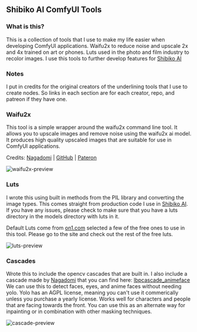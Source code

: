 ## Shibiko AI ComfyUI Tools

### What is this?
This is a collection of tools that I use to make my life easier when developing ComfyUI applications. Waifu2x to reduce noise and upscale 2x and 4x trained on art or phones. Luts used in the photo and film industry to recolor images. I use this tools to further develop features for [Shibiko AI](https://shibiko.ai)

### Notes
I put in credits for the original creators of the underlining tools that I use to create nodes. So links in each section are for each creator, repo, and patreon if they have one.

### Waifu2x
This tool is a simple wrapper around the waifu2x command line tool. It allows you to upscale images and remove noise using the waifu2x ai model. It produces high quality upscaled images that are suitable for use in ComfyUI applications.

Credits: [Nagadomi](https://github.com/nagadomi) |
[GitHub](https://github.com/nagadomi/nunif) |
[Pateron](https://patreon.com/nagadomi)

![waifu2x-preview](https://github.com/Shibiko-AI/ShibikoAI-ComfyUI-Tools/assets/5192788/b690bc79-f377-4ef8-8f6c-d468fcdb0894)

### Luts
I wrote this using built in methods from the PIL library and converting the image types. This comes straight from production code I use in [Shibiko AI](https://shibiko.ai).
If you have any issues, please check to make sure that you have a luts directory in the models directory with luts in it.

Default Luts come from [on1.com](https://www.on1.com/free/luts/all-luts/) selected a few of the free ones to use in this tool. Please go to the site and check out the rest of the free luts.

![luts-preview](https://github.com/Shibiko-AI/ShibikoAI-ComfyUI-Tools/assets/5192788/5e564dde-f8b4-40cb-ae4f-6c26603ff0ca)

### Cascades
Wrote this to include the opencv cascades that are built in. I also include a cascade made by [Nagadomi](https://github.com/nagadomi) that you can find here: [lbpcascade_animeface](https://github.com/nagadomi/lbpcascade_animeface)
We can use this to detect faces, eyes, and anime faces without needing yolo. Yolo has an AGPL license, meaning you can't use it commerically unless you purchase a yearly license. Works well for characters and people that are facing towards the front. You can use this as an alternate way for inpainting or in combination with other masking techniques.

![cascade-preview](https://github.com/Shibiko-AI/ShibikoAI-ComfyUI-Tools/assets/5192788/d1afccb5-3b35-4c4a-90aa-04e4849986d1)
